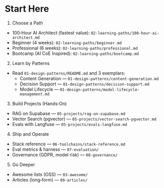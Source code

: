 # Start Here

1) Choose a Path
- 100‑Hour AI Architect (fastest value): `02-learning-paths/100-hour-ai-architect.md`
- Beginner (4 weeks): `02-learning-paths/beginner.md`
- Professional (6 weeks): `02-learning-paths/professional.md`
- Bootcamp (AI CoE Inspired): `02-learning-paths/bootcamp.md`

2) Learn by Patterns
- Read `01-design-patterns/README.md` and 3 exemplars:
  - Content Generation — `01-design-patterns/content-generation.md`
  - Decision Support — `01-design-patterns/decision-support.md`
  - Model Lifecycle — `01-design-patterns/model-lifecycle-management.md`

3) Build Projects (Hands‑On)
- RAG on Supabase — `05-projects/rag-on-supabase.md`
- Vector Search (pgvector) — `05-projects/vector-search-pgvector.md`
- Evals with Langfuse — `05-projects/evals-langfuse.md`

4) Ship and Operate
- Stack reference — `06-toolchains/stack-reference.md`
- Eval metrics & harness — `07-evaluation/`
- Governance (GDPR, model risk) — `08-governance/`

5) Go Deeper
- Awesome lists (OSS) — `03-awesome/`
- Articles (long‑form) — `09-articles/`

